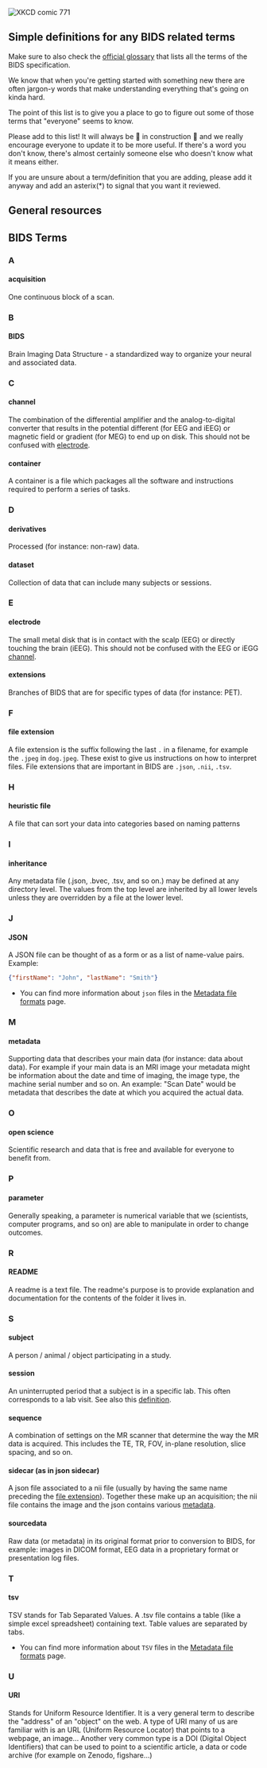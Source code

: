 ![XKCD comic 771](https://imgs.xkcd.com/comics/period_speech.png)

## Simple definitions for any BIDS related terms

Make sure to also check the
[official glossary](https://bids-specification.readthedocs.io/en/latest/glossary.html)
that lists all the terms of the BIDS specification.

We know that when you're getting started with something new there are often jargon-y words
that make understanding everything that's going on kinda hard.

The point of this list is to give you a place to go
to figure out some of those terms that "everyone" seems to know.

Please add to this list! It will always be 👷 in construction 🚧
and we really encourage everyone to update it to be more useful.
If there's a word you don't know,
there's almost certainly someone else who doesn't know what it means either.

If you are unsure about a term/definition that you are adding, please add it anyway and add an asterix(\*) to signal that you want it reviewed.

## General resources

## BIDS Terms

### A

#### acquisition

One continuous block of a scan.

### B

#### BIDS

Brain Imaging Data Structure - a standardized way to organize your neural and associated data.

### C

#### channel

The combination of the differential amplifier and the analog-to-digital converter
that results in the potential different (for EEG and iEEG)
or magnetic field or gradient (for MEG) to end up on disk.
This should not be confused with [electrode](#electrode).

#### container

A container is a file which packages all the software
and instructions required to perform a series of tasks.

### D

#### derivatives

Processed (for instance: non-raw) data.

#### dataset

Collection of data that can include many subjects or sessions.

### E

#### electrode

The small metal disk that is in contact with the scalp (EEG)
or directly touching the brain (iEEG).
This should not be confused with the EEG or iEGG [channel](#channel).

#### extensions

Branches of BIDS that are for specific types of data (for instance: PET).

### F

#### file extension

A file extension is the suffix following the last `.` in a filename,
for example the `.jpeg` in `dog.jpeg`.
These exist to give us instructions on how to interpret files.
File extensions that are important in BIDS are `.json`, `.nii`, `.tsv`.

### H

#### heuristic file

A file that can sort your data into categories based on naming patterns

### I

#### inheritance

Any metadata file (.json, .bvec, .tsv, and so on.) may be defined at any
directory level. The values from the top level are inherited by all lower levels
unless they are overridden by a file at the lower level.

### J

#### JSON

A JSON file can be thought of as a form or as a list of name-value pairs.
Example:

```json
{"firstName": "John", "lastName": "Smith"}
```

-   You can find more information about `json` files
    in the [Metadata file formats](../folders_and_files/metadata/json.md) page.

### M

#### metadata

Supporting data that describes your main data (for instance: data about data).
For example if your main data is an MRI image your metadata might be information
about the date and time of imaging, the image type, the machine serial number and so on.
An example: "Scan Date" would be metadata that describes the date at which you acquired the actual data.

### O

#### open science

Scientific research and data that is free and available for everyone to benefit
from.

### P

#### parameter

Generally speaking, a parameter is numerical variable
that we (scientists, computer programs, and so on)
are able to manipulate in order to change outcomes.

### R

#### README

A readme is a text file.
The readme's purpose is to provide explanation
and documentation for the contents of the folder it lives in.

### S

#### subject

A person / animal / object participating in a study.

#### session

An uninterrupted period that a subject is in a specific lab.
This often corresponds to a lab visit.
See also this
[definition](https://bids-specification.readthedocs.io/en/stable/02-common-principles.html#definitions).

#### sequence

A combination of settings on the MR scanner that determine the way the MR data is acquired.
This includes the TE, TR, FOV, in-plane resolution, slice spacing, and so on.

#### sidecar (as in json sidecar)

A json file associated to a nii file
(usually by having the same name preceding the [file extension](#f)).
Together these make up an acquisition;
the nii file contains the image and the json contains various [metadata](#m).

#### sourcedata

Raw data (or metadata) in its original format prior to conversion to BIDS,
for example: images in DICOM format,
EEG data in a proprietary format or presentation log files.

### T

#### tsv

TSV stands for Tab Separated Values.
A .tsv file contains a table (like a simple excel spreadsheet) containing text.
Table values are separated by tabs.

-   You can find more information about `TSV` files
    in the [Metadata file formats](../folders_and_files/metadata/json.md) page.

### U

#### URI

Stands for Uniform Resource Identifier.
It is a very general term to describe the "address" of an "object" on the web.
A type of URI many of us are familiar with is an URL (Uniform Resource Locator)
that points to a webpage, an image...
Another very common type is a DOI (Digital Object Identifiers)
that can be used to point to a scientific article,
a data or code archive (for example on Zenodo, figshare...)
